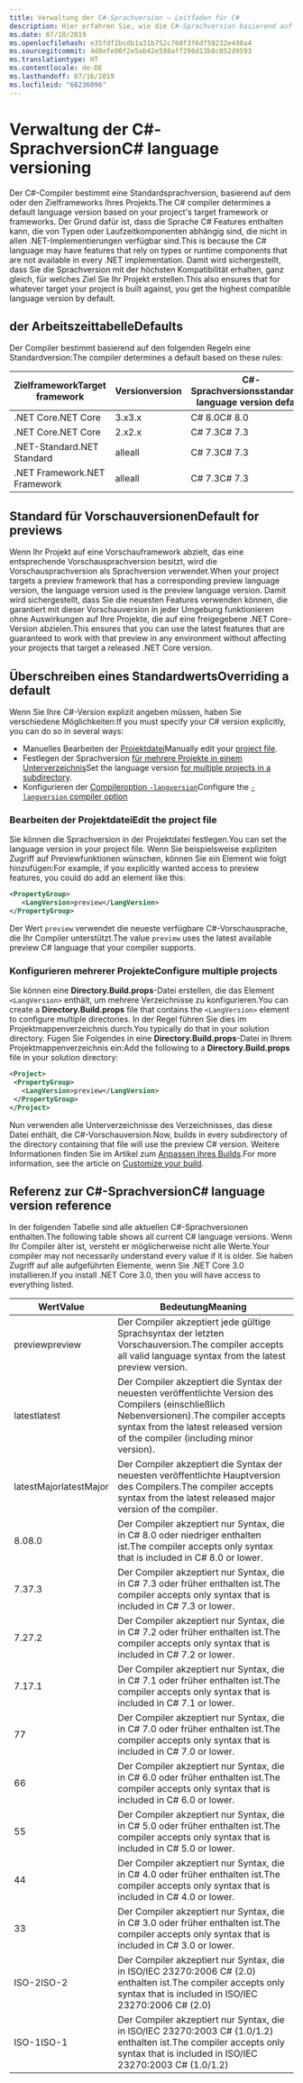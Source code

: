 ```yaml
---
title: Verwaltung der C#-Sprachversion – Leitfaden für C#
description: Hier erfahren Sie, wie die C#-Sprachversion basierend auf Ihrem Projekt bestimmt wird, und Sie lernen die verschiedenen Werte kennen, die Sie manuell an die Sprachversion anpassen können.
ms.date: 07/10/2019
ms.openlocfilehash: e35fdf2bcdb1a31b752c760f3f6df59232e498a4
ms.sourcegitcommit: 4d8efe00f2e5ab42e598aff298d13b8c052d9593
ms.translationtype: HT
ms.contentlocale: de-DE
ms.lasthandoff: 07/16/2019
ms.locfileid: "68236096"
---
```

# <a name="c-language-versioning"></a><span data-ttu-id="e99be-103">Verwaltung der C#-Sprachversion</span><span class="sxs-lookup"><span data-stu-id="e99be-103">C# language versioning</span></span>

<span data-ttu-id="e99be-104">Der C#-Compiler bestimmt eine Standardsprachversion, basierend auf dem oder den Zielframeworks Ihres Projekts.</span><span class="sxs-lookup"><span data-stu-id="e99be-104">The C# compiler determines a default language version based on your project's target framework or frameworks.</span></span> <span data-ttu-id="e99be-105">Der Grund dafür ist, dass die Sprache C# Features enthalten kann, die von Typen oder Laufzeitkomponenten abhängig sind, die nicht in allen .NET-Implementierungen verfügbar sind.</span><span class="sxs-lookup"><span data-stu-id="e99be-105">This is because the C# language may have features that rely on types or runtime components that are not available in every .NET implementation.</span></span> <span data-ttu-id="e99be-106">Damit wird sichergestellt, dass Sie die Sprachversion mit der höchsten Kompatibilität erhalten, ganz gleich, für welches Ziel Sie Ihr Projekt erstellen.</span><span class="sxs-lookup"><span data-stu-id="e99be-106">This also ensures that for whatever target your project is built against, you get the highest compatible language version by default.</span></span>

## <a name="defaults"></a><span data-ttu-id="e99be-107">der Arbeitszeittabelle</span><span class="sxs-lookup"><span data-stu-id="e99be-107">Defaults</span></span>

<span data-ttu-id="e99be-108">Der Compiler bestimmt basierend auf den folgenden Regeln eine Standardversion:</span><span class="sxs-lookup"><span data-stu-id="e99be-108">The compiler determines a default based on these rules:</span></span>

|<span data-ttu-id="e99be-109">Zielframework</span><span class="sxs-lookup"><span data-stu-id="e99be-109">Target framework</span></span>|<span data-ttu-id="e99be-110">Version</span><span class="sxs-lookup"><span data-stu-id="e99be-110">version</span></span>|<span data-ttu-id="e99be-111">C#-Sprachversionsstandard</span><span class="sxs-lookup"><span data-stu-id="e99be-111">C# language version default</span></span>|
|----------------|-------|---------------------------|
|<span data-ttu-id="e99be-112">.NET Core</span><span class="sxs-lookup"><span data-stu-id="e99be-112">.NET Core</span></span>|<span data-ttu-id="e99be-113">3.x</span><span class="sxs-lookup"><span data-stu-id="e99be-113">3.x</span></span>|<span data-ttu-id="e99be-114">C# 8.0</span><span class="sxs-lookup"><span data-stu-id="e99be-114">C# 8.0</span></span>|
|<span data-ttu-id="e99be-115">.NET Core</span><span class="sxs-lookup"><span data-stu-id="e99be-115">.NET Core</span></span>|<span data-ttu-id="e99be-116">2.x</span><span class="sxs-lookup"><span data-stu-id="e99be-116">2.x</span></span>|<span data-ttu-id="e99be-117">C# 7.3</span><span class="sxs-lookup"><span data-stu-id="e99be-117">C# 7.3</span></span>|
|<span data-ttu-id="e99be-118">.NET-Standard</span><span class="sxs-lookup"><span data-stu-id="e99be-118">.NET Standard</span></span>|<span data-ttu-id="e99be-119">alle</span><span class="sxs-lookup"><span data-stu-id="e99be-119">all</span></span>|<span data-ttu-id="e99be-120">C# 7.3</span><span class="sxs-lookup"><span data-stu-id="e99be-120">C# 7.3</span></span>|
|<span data-ttu-id="e99be-121">.NET Framework</span><span class="sxs-lookup"><span data-stu-id="e99be-121">.NET Framework</span></span>|<span data-ttu-id="e99be-122">alle</span><span class="sxs-lookup"><span data-stu-id="e99be-122">all</span></span>|<span data-ttu-id="e99be-123">C# 7.3</span><span class="sxs-lookup"><span data-stu-id="e99be-123">C# 7.3</span></span>|

## <a name="default-for-previews"></a><span data-ttu-id="e99be-124">Standard für Vorschauversionen</span><span class="sxs-lookup"><span data-stu-id="e99be-124">Default for previews</span></span>

<span data-ttu-id="e99be-125">Wenn Ihr Projekt auf eine Vorschauframework abzielt, das eine entsprechende Vorschausprachversion besitzt, wird die Vorschausprachversion als Sprachversion verwendet.</span><span class="sxs-lookup"><span data-stu-id="e99be-125">When your project targets a preview framework that has a corresponding preview language version, the language version used is the preview language version.</span></span> <span data-ttu-id="e99be-126">Damit wird sichergestellt, dass Sie die neuesten Features verwenden können, die garantiert mit dieser Vorschauversion in jeder Umgebung funktionieren ohne Auswirkungen auf Ihre Projekte, die auf eine freigegebene .NET Core-Version abzielen.</span><span class="sxs-lookup"><span data-stu-id="e99be-126">This ensures that you can use the latest features that are guaranteed to work with that preview in any environment without affecting your projects that target a released .NET Core version.</span></span>

## <a name="overriding-a-default"></a><span data-ttu-id="e99be-127">Überschreiben eines Standardwerts</span><span class="sxs-lookup"><span data-stu-id="e99be-127">Overriding a default</span></span>

<span data-ttu-id="e99be-128">Wenn Sie Ihre C#-Version explizit angeben müssen, haben Sie verschiedene Möglichkeiten:</span><span class="sxs-lookup"><span data-stu-id="e99be-128">If you must specify your C# version explicitly, you can do so in several ways:</span></span>

- <span data-ttu-id="e99be-129">Manuelles Bearbeiten der [Projektdatei](#edit-the-project-file)</span><span class="sxs-lookup"><span data-stu-id="e99be-129">Manually edit your [project file](#edit-the-project-file).</span></span>
- <span data-ttu-id="e99be-130">Festlegen der Sprachversion [für mehrere Projekte in einem Unterverzeichnis](#configure-multiple-projects)</span><span class="sxs-lookup"><span data-stu-id="e99be-130">Set the language version [for multiple projects in a subdirectory](#configure-multiple-projects).</span></span>
- <span data-ttu-id="e99be-131">Konfigurieren der [Compileroption `-langversion`](compiler-options/langversion-compiler-option.md)</span><span class="sxs-lookup"><span data-stu-id="e99be-131">Configure the [`-langversion` compiler option](compiler-options/langversion-compiler-option.md)</span></span>

### <a name="edit-the-project-file"></a><span data-ttu-id="e99be-132">Bearbeiten der Projektdatei</span><span class="sxs-lookup"><span data-stu-id="e99be-132">Edit the project file</span></span>

<span data-ttu-id="e99be-133">Sie können die Sprachversion in der Projektdatei festlegen.</span><span class="sxs-lookup"><span data-stu-id="e99be-133">You can set the language version in your project file.</span></span> <span data-ttu-id="e99be-134">Wenn Sie beispielsweise expliziten Zugriff auf Previewfunktionen wünschen, können Sie ein Element wie folgt hinzufügen:</span><span class="sxs-lookup"><span data-stu-id="e99be-134">For example, if you explicitly wanted access to preview features, you could do add an element like this:</span></span>

```xml
<PropertyGroup>
   <LangVersion>preview</LangVersion>
</PropertyGroup>
```

<span data-ttu-id="e99be-135">Der Wert `preview` verwendet die neueste verfügbare C#-Vorschausprache, die Ihr Compiler unterstützt.</span><span class="sxs-lookup"><span data-stu-id="e99be-135">The value `preview` uses the latest available preview C# language that your compiler supports.</span></span>

### <a name="configure-multiple-projects"></a><span data-ttu-id="e99be-136">Konfigurieren mehrerer Projekte</span><span class="sxs-lookup"><span data-stu-id="e99be-136">Configure multiple projects</span></span>

<span data-ttu-id="e99be-137">Sie können eine **Directory.Build.props**-Datei erstellen, die das Element `<LangVersion>` enthält, um mehrere Verzeichnisse zu konfigurieren.</span><span class="sxs-lookup"><span data-stu-id="e99be-137">You can create a **Directory.Build.props** file that contains the `<LangVersion>` element to configure multiple directories.</span></span> <span data-ttu-id="e99be-138">In der Regel führen Sie dies im Projektmappenverzeichnis durch.</span><span class="sxs-lookup"><span data-stu-id="e99be-138">You typically do that in your solution directory.</span></span> <span data-ttu-id="e99be-139">Fügen Sie Folgendes in eine **Directory.Build.props**-Datei in Ihrem Projektmappenverzeichnis ein:</span><span class="sxs-lookup"><span data-stu-id="e99be-139">Add the following to a **Directory.Build.props** file in your solution directory:</span></span>

```xml
<Project>
 <PropertyGroup>
   <LangVersion>preview</LangVersion>
 </PropertyGroup>
</Project>
```

<span data-ttu-id="e99be-140">Nun verwenden alle Unterverzeichnisse des Verzeichnisses, das diese Datei enthält, die C#-Vorschauversion.</span><span class="sxs-lookup"><span data-stu-id="e99be-140">Now, builds in every subdirectory of the directory containing that file will use the preview C# version.</span></span> <span data-ttu-id="e99be-141">Weitere Informationen finden Sie im Artikel zum [Anpassen Ihres Builds](/visualstudio/msbuild/customize-your-build).</span><span class="sxs-lookup"><span data-stu-id="e99be-141">For more information, see the article on [Customize your build](/visualstudio/msbuild/customize-your-build).</span></span>

## <a name="c-language-version-reference"></a><span data-ttu-id="e99be-142">Referenz zur C#-Sprachversion</span><span class="sxs-lookup"><span data-stu-id="e99be-142">C# language version reference</span></span>

<span data-ttu-id="e99be-143">In der folgenden Tabelle sind alle aktuellen C#-Sprachversionen enthalten.</span><span class="sxs-lookup"><span data-stu-id="e99be-143">The following table shows all current C# language versions.</span></span> <span data-ttu-id="e99be-144">Wenn Ihr Compiler älter ist, versteht er möglicherweise nicht alle Werte.</span><span class="sxs-lookup"><span data-stu-id="e99be-144">Your compiler may not necessarily understand every value if it is older.</span></span> <span data-ttu-id="e99be-145">Sie haben Zugriff auf alle aufgeführten Elemente, wenn Sie .NET Core 3.0 installieren.</span><span class="sxs-lookup"><span data-stu-id="e99be-145">If you install .NET Core 3.0, then you will have access to everything listed.</span></span>

|<span data-ttu-id="e99be-146">Wert</span><span class="sxs-lookup"><span data-stu-id="e99be-146">Value</span></span>|<span data-ttu-id="e99be-147">Bedeutung</span><span class="sxs-lookup"><span data-stu-id="e99be-147">Meaning</span></span>|
|------------|-------------|
|<span data-ttu-id="e99be-148">preview</span><span class="sxs-lookup"><span data-stu-id="e99be-148">preview</span></span>|<span data-ttu-id="e99be-149">Der Compiler akzeptiert jede gültige Sprachsyntax der letzten Vorschauversion.</span><span class="sxs-lookup"><span data-stu-id="e99be-149">The compiler accepts all valid language syntax from the latest preview version.</span></span>|
|<span data-ttu-id="e99be-150">latest</span><span class="sxs-lookup"><span data-stu-id="e99be-150">latest</span></span>|<span data-ttu-id="e99be-151">Der Compiler akzeptiert die Syntax der neuesten veröffentlichte Version des Compilers (einschließlich Nebenversionen).</span><span class="sxs-lookup"><span data-stu-id="e99be-151">The compiler accepts syntax from the latest released version of the compiler (including minor version).</span></span>|
|<span data-ttu-id="e99be-152">latestMajor</span><span class="sxs-lookup"><span data-stu-id="e99be-152">latestMajor</span></span>|<span data-ttu-id="e99be-153">Der Compiler akzeptiert die Syntax der neuesten veröffentlichte Hauptversion des Compilers.</span><span class="sxs-lookup"><span data-stu-id="e99be-153">The compiler accepts syntax from the latest released major version of the compiler.</span></span>|
|<span data-ttu-id="e99be-154">8.0</span><span class="sxs-lookup"><span data-stu-id="e99be-154">8.0</span></span>|<span data-ttu-id="e99be-155">Der Compiler akzeptiert nur Syntax, die in C# 8.0 oder niedriger enthalten ist.</span><span class="sxs-lookup"><span data-stu-id="e99be-155">The compiler accepts only syntax that is included in C# 8.0 or lower.</span></span>|
|<span data-ttu-id="e99be-156">7.3</span><span class="sxs-lookup"><span data-stu-id="e99be-156">7.3</span></span>|<span data-ttu-id="e99be-157">Der Compiler akzeptiert nur Syntax, die in C# 7.3 oder früher enthalten ist.</span><span class="sxs-lookup"><span data-stu-id="e99be-157">The compiler accepts only syntax that is included in C# 7.3 or lower.</span></span>|
|<span data-ttu-id="e99be-158">7.2</span><span class="sxs-lookup"><span data-stu-id="e99be-158">7.2</span></span>|<span data-ttu-id="e99be-159">Der Compiler akzeptiert nur Syntax, die in C# 7.2 oder früher enthalten ist.</span><span class="sxs-lookup"><span data-stu-id="e99be-159">The compiler accepts only syntax that is included in C# 7.2 or lower.</span></span>|
|<span data-ttu-id="e99be-160">7.1</span><span class="sxs-lookup"><span data-stu-id="e99be-160">7.1</span></span>|<span data-ttu-id="e99be-161">Der Compiler akzeptiert nur Syntax, die in C# 7.1 oder früher enthalten ist.</span><span class="sxs-lookup"><span data-stu-id="e99be-161">The compiler accepts only syntax that is included in C# 7.1 or lower.</span></span>|
|<span data-ttu-id="e99be-162">7</span><span class="sxs-lookup"><span data-stu-id="e99be-162">7</span></span>|<span data-ttu-id="e99be-163">Der Compiler akzeptiert nur Syntax, die in C# 7.0 oder früher enthalten ist.</span><span class="sxs-lookup"><span data-stu-id="e99be-163">The compiler accepts only syntax that is included in C# 7.0 or lower.</span></span>|
|<span data-ttu-id="e99be-164">6</span><span class="sxs-lookup"><span data-stu-id="e99be-164">6</span></span>|<span data-ttu-id="e99be-165">Der Compiler akzeptiert nur Syntax, die in C# 6.0 oder früher enthalten ist.</span><span class="sxs-lookup"><span data-stu-id="e99be-165">The compiler accepts only syntax that is included in C# 6.0 or lower.</span></span>|
|<span data-ttu-id="e99be-166">5</span><span class="sxs-lookup"><span data-stu-id="e99be-166">5</span></span>|<span data-ttu-id="e99be-167">Der Compiler akzeptiert nur Syntax, die in C# 5.0 oder früher enthalten ist.</span><span class="sxs-lookup"><span data-stu-id="e99be-167">The compiler accepts only syntax that is included in C# 5.0 or lower.</span></span>|
|<span data-ttu-id="e99be-168">4</span><span class="sxs-lookup"><span data-stu-id="e99be-168">4</span></span>|<span data-ttu-id="e99be-169">Der Compiler akzeptiert nur Syntax, die in C# 4.0 oder früher enthalten ist.</span><span class="sxs-lookup"><span data-stu-id="e99be-169">The compiler accepts only syntax that is included in C# 4.0 or lower.</span></span>|
|<span data-ttu-id="e99be-170">3</span><span class="sxs-lookup"><span data-stu-id="e99be-170">3</span></span>|<span data-ttu-id="e99be-171">Der Compiler akzeptiert nur Syntax, die in C# 3.0 oder früher enthalten ist.</span><span class="sxs-lookup"><span data-stu-id="e99be-171">The compiler accepts only syntax that is included in C# 3.0 or lower.</span></span>|
|<span data-ttu-id="e99be-172">ISO-2</span><span class="sxs-lookup"><span data-stu-id="e99be-172">ISO-2</span></span>|<span data-ttu-id="e99be-173">Der Compiler akzeptiert nur Syntax, die in ISO/IEC 23270:2006 C# (2.0) enthalten ist.</span><span class="sxs-lookup"><span data-stu-id="e99be-173">The compiler accepts only syntax that is included in ISO/IEC 23270:2006 C# (2.0)</span></span> |
|<span data-ttu-id="e99be-174">ISO-1</span><span class="sxs-lookup"><span data-stu-id="e99be-174">ISO-1</span></span>|<span data-ttu-id="e99be-175">Der Compiler akzeptiert nur Syntax, die in ISO/IEC 23270:2003 C# (1.0/1.2) enthalten ist.</span><span class="sxs-lookup"><span data-stu-id="e99be-175">The compiler accepts only syntax that is included in ISO/IEC 23270:2003 C# (1.0/1.2)</span></span> |
